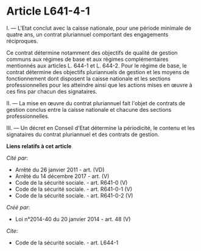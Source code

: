 # Article L641-4-1

I. ― L'Etat conclut avec la caisse nationale, pour une période minimale de quatre ans, un contrat pluriannuel comportant des
engagements réciproques. 

Ce contrat détermine notamment des objectifs de qualité de gestion communs aux régimes de base et aux régimes complémentaires
mentionnés aux articles L. 644-1 et L. 644-2. Pour le régime de base, le contrat détermine des objectifs pluriannuels de
gestion et les moyens de fonctionnement dont disposent la caisse nationale et les sections professionnelles pour les
atteindre ainsi que les actions mises en œuvre à ces fins par chacun des signataires. 

II. ― La mise en œuvre du contrat pluriannuel fait l'objet de contrats de gestion conclus entre la caisse nationale et
chacune des sections professionnelles. 

III. ― Un décret en Conseil d'Etat détermine la périodicité, le contenu et les signataires du contrat pluriannuel et des
contrats de gestion.

**Liens relatifs à cet article**

_Cité par_:

  - Arrêté du 26 janvier 2011 - art. (VD)
  - Arrêté du 14 décembre 2017 - art. (V)
  - Code de la sécurité sociale. - art. R641-0 (V)
  - Code de la sécurité sociale. - art. R641-0-1 (V)
  - Code de la sécurité sociale. - art. R641-0-2 (V)

_Créé par_:

  - Loi n°2014-40 du 20 janvier 2014 - art. 48 (V)

_Cite_:

  - Code de la sécurité sociale. - art. L644-1
